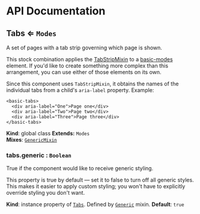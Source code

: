 # API Documentation
<a name="Tabs"></a>

## Tabs ⇐ <code>Modes</code>
A set of pages with a tab strip governing which page is shown.

This stock combination applies the [TabStripMixin](../basic-tab-strip/) to a
[basic-modes](../basic-modes/) element. If you'd like to create something
more complex than this arrangement, you can use either of those elements on
its own.

Since this component uses `TabStripMixin`, it obtains the names of the
individual tabs from a child's `aria-label` property. Example:

    <basic-tabs>
      <div aria-label="One">Page one</div>
      <div aria-label="Two">Page two</div>
      <div aria-label="Three">Page three</div>
    </basic-tabs>

  **Kind**: global class
**Extends:** <code>Modes</code>  
**Mixes**: <code>[GenericMixin](../basic-component-mixins/docs/GenericMixin.md)</code>
  
<a name="Generic+generic"></a>

### tabs.generic : <code>Boolean</code>
True if the component would like to receive generic styling.

This property is true by default — set it to false to turn off all
generic styles. This makes it easier to apply custom styling; you won't
have to explicitly override styling you don't want.

  **Kind**: instance property of <code>[Tabs](#Tabs)</code>. Defined by <code>[Generic](../basic-component-mixins/docs/Generic.md)</code> mixin.
**Default**: <code>true</code>  
